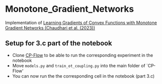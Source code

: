 # Monotone_Gradient_Networks
Implementation of [Learning Gradients of Convex Functions with Monotone Gradient Networks (Chaudhari et al. (2023))](https://arxiv.org/abs/2301.10862)

## Setup for 3.c part of the notebook
- Clone [CP-Flow](https://github.com/CW-Huang/CP-Flow) to be able to run the corresponding experiment in the notebook 
- Move `models.py` and `train_ot_coupling.py` into the main folder of `CP-Flow'
- You can now run the the corresponding cell in the notebook (part 3.c)


